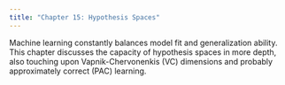 ```yaml
---
title: "Chapter 15: Hypothesis Spaces"
---
```

Machine learning constantly balances model fit and generalization ability. This chapter discusses the capacity of hypothesis spaces in more depth, also touching upon Vapnik-Chervonenkis (VC) dimensions and probably approximately correct (PAC) learning.